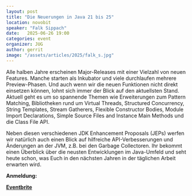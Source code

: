 ```yaml
---
layout: post
title: "Die Neuerungen in Java 21 bis 25"
location: novobit
speaker: "Falk Sippach"
date:   2025-06-26 19:00
categories: event
organizer: JUG
author: gerrit
image: "/assets/articles/2025/falk_s.jpg"
---
```

Alle halben Jahre erscheinen Major-Releases mit einer Vielzahl von neuen Features. Manche starten als Inkubator und viele durchlaufen mehrere Preview-Phasen.
Und auch wenn wir die neuen Funktionen nicht direkt einsetzen können, lohnt sich immer der Blick auf den aktuellsten Stand.
Aktuell geht es um so spannende Themen wie Erweiterungen zum Pattern Matching, Bibliotheken rund um Virtual Threads, Structured Concurrency, String Templates, Stream Gatherers, Flexible Constructor Bodies, Module Import Declarations, Simple Source Files and Instance Main Methods und die Class File API.

Neben diesen verschiedenen JDK Enhancement Proposals (JEPs) werfen wir natürlich auch einen Blick auf hilfreiche API-Verbesserungen und Änderungen an der JVM, z.B. bei den Garbage Collectoren.
Ihr bekommt einen Überblick über die neusten Entwicklungen im Java-Umfeld und seht heute schon, was Euch in den nächsten Jahren in der täglichen Arbeit erwarten wird.

**Anmeldung:**

[**Eventbrite**](https://www.eventbrite.de/e/die-neuerungen-in-java-21-bis-25-tickets-1380699472289?aff=oddtdtcreator)
